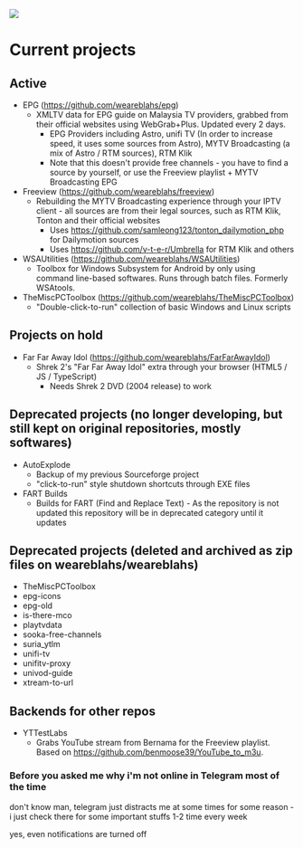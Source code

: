 ![](https://github-profile-summary-cards.vercel.app/api/cards/profile-details?username=weareblahs&theme=monokai)
# Current projects
## Active
 - EPG (https://github.com/weareblahs/epg)
   - XMLTV data for EPG guide on Malaysia TV providers, grabbed from their official websites using WebGrab+Plus. Updated every 2 days.
     - EPG Providers including Astro, unifi TV (In order to increase speed, it uses some sources from Astro), MYTV Broadcasting (a mix of Astro / RTM sources), RTM Klik
     - Note that this doesn't provide free channels - you have to find a source by yourself, or use the Freeview playlist + MYTV Broadcasting EPG
 - Freeview (https://github.com/weareblahs/freeview)
   - Rebuilding the MYTV Broadcasting experience through your IPTV client - all sources are from their legal sources, such as RTM Klik, Tonton and their official websites
     - Uses https://github.com/samleong123/tonton_dailymotion_php for Dailymotion sources
     - Uses https://github.com/v-t-e-r/Umbrella for RTM Klik and others
 - WSAUtilities (https://github.com/weareblahs/WSAUtilities)
   - Toolbox for Windows Subsystem for Android by only using command line-based softwares. Runs through batch files. Formerly WSAtools.
 - TheMiscPCToolbox (https://github.com/weareblahs/TheMiscPCToolbox)
   - "Double-click-to-run" collection of basic Windows and Linux scripts
## Projects on hold
 - Far Far Away Idol (https://github.com/weareblahs/FarFarAwayIdol)
   - Shrek 2's "Far Far Away Idol" extra through your browser (HTML5 / JS / TypeScript)
     - Needs Shrek 2 DVD (2004 release) to work
## Deprecated projects (no longer developing, but still kept on original repositories, mostly softwares)
 - AutoExplode
   - Backup of my previous Sourceforge project
   - "click-to-run" style shutdown shortcuts through EXE files
 - FART Builds
   - Builds for FART (Find and Replace Text) - As the repository is not updated this repository will be in deprecated category until it updates
## Deprecated projects (deleted and archived as zip files on weareblahs/weareblahs)
- TheMiscPCToolbox
- epg-icons
- epg-old
- is-there-mco
- playtvdata
- sooka-free-channels
- suria_ytlm
- unifi-tv
- unifitv-proxy
- univod-guide
- xtream-to-url
## Backends for other repos
 - YTTestLabs
   - Grabs YouTube stream from Bernama for the Freeview playlist. Based on https://github.com/benmoose39/YouTube_to_m3u.
### Before you asked me why i'm not online in Telegram most of the time
don't know man, telegram just distracts me at some times for some reason - i just check there for some important stuffs 1-2 time every week  
  
yes, even notifications are turned off
